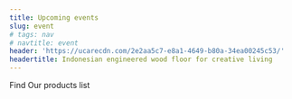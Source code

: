 ```yaml
---
title: Upcoming events
slug: event
# tags: nav
# navtitle: event
header: 'https://ucarecdn.com/2e2aa5c7-e8a1-4649-b80a-34ea00245c53/'
headertitle: Indonesian engineered wood floor for creative living
---
```


<p class="lead">Find Our products list</p>